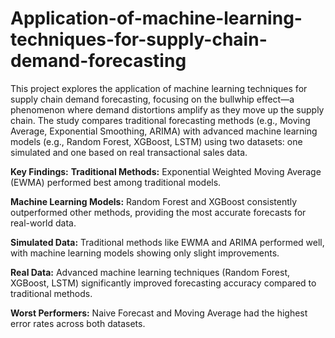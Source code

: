 # Application-of-machine-learning-techniques-for-supply-chain-demand-forecasting

This project explores the application of machine learning techniques for supply chain demand forecasting, focusing on the bullwhip effect—a phenomenon where demand distortions amplify as they move up the supply chain. The study compares traditional forecasting methods (e.g., Moving Average, Exponential Smoothing, ARIMA) with advanced machine learning models (e.g., Random Forest, XGBoost, LSTM) using two datasets: one simulated and one based on real transactional sales data.

**Key Findings:**
**Traditional Methods:** Exponential Weighted Moving Average (EWMA) performed best among traditional models.

**Machine Learning Models:** Random Forest and XGBoost consistently outperformed other methods, providing the most accurate forecasts for real-world data.

**Simulated Data:** Traditional methods like EWMA and ARIMA performed well, with machine learning models showing only slight improvements.

**Real Data:** Advanced machine learning techniques (Random Forest, XGBoost, LSTM) significantly improved forecasting accuracy compared to traditional methods.

**Worst Performers:** Naive Forecast and Moving Average had the highest error rates across both datasets.
